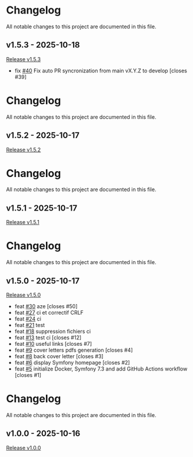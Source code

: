 # Changelog

All notable changes to this project are documented in this file.

## v1.5.3 - 2025-10-18
[Release v1.5.3](https://github.com/MathiasDaverede/job-search/releases/tag/v1.5.3)

- fix [#40](https://github.com/MathiasDaverede/job-search/pull/40) Fix auto PR syncronization from main vX.Y.Z to develop [closes #39]

# Changelog

All notable changes to this project are documented in this file.

## v1.5.2 - 2025-10-17
[Release v1.5.2](https://github.com/MathiasDaverede/job-search/releases/tag/v1.5.2)


# Changelog

All notable changes to this project are documented in this file.

## v1.5.1 - 2025-10-17
[Release v1.5.1](https://github.com/MathiasDaverede/job-search/releases/tag/v1.5.1)


# Changelog

All notable changes to this project are documented in this file.

## v1.5.0 - 2025-10-17
[Release v1.5.0](https://github.com/MathiasDaverede/job-search/releases/tag/v1.5.0)

- feat [#30](https://github.com/MathiasDaverede/job-search/pull/30) aze [closes #50]
- feat [#27](https://github.com/MathiasDaverede/job-search/pull/27) ci et correctif CRLF
- feat [#24](https://github.com/MathiasDaverede/job-search/pull/24) ci
- feat [#21](https://github.com/MathiasDaverede/job-search/pull/21) test
- feat [#18](https://github.com/MathiasDaverede/job-search/pull/18) suppression fichiers ci
- feat [#13](https://github.com/MathiasDaverede/job-search/pull/13) test ci [closes #12]
- feat [#10](https://github.com/MathiasDaverede/job-search/pull/10) useful links [closes #7]
- feat [#9](https://github.com/MathiasDaverede/job-search/pull/9) cover letters pdfs generation [closes #4]
- feat [#8](https://github.com/MathiasDaverede/job-search/pull/8) back cover letter [closes #3]
- feat [#6](https://github.com/MathiasDaverede/job-search/pull/6) display Symfony homepage [closes #2]
- feat [#5](https://github.com/MathiasDaverede/job-search/pull/5) initialize Docker, Symfony 7.3 and add GitHub Actions workflow [closes #1]

# Changelog
All notable changes to this project are documented in this file.

## v1.0.0 - 2025-10-16
[Release v1.0.0](https://github.com/MathiasDaverede/job-search/releases/tag/v1.0.0)
